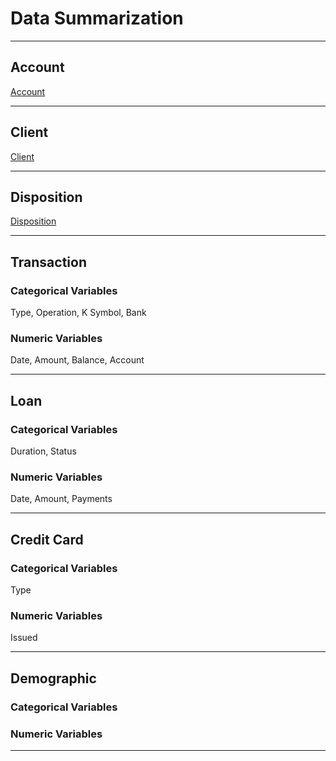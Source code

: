 # Data Summarization

---

## Account

[Account](results/account_categorical.html)

---

## Client

[Client](results/client_categorical.html)

---

## Disposition

[Disposition](results/disp_categorical.html)

---

## Transaction

### Categorical Variables

Type, Operation, K Symbol, Bank

### Numeric Variables

Date, Amount, Balance, Account

---

## Loan

### Categorical Variables

Duration, Status

### Numeric Variables

Date, Amount, Payments

---

## Credit Card

### Categorical Variables

Type

### Numeric Variables

Issued

---

## Demographic

### Categorical Variables

### Numeric Variables

---
